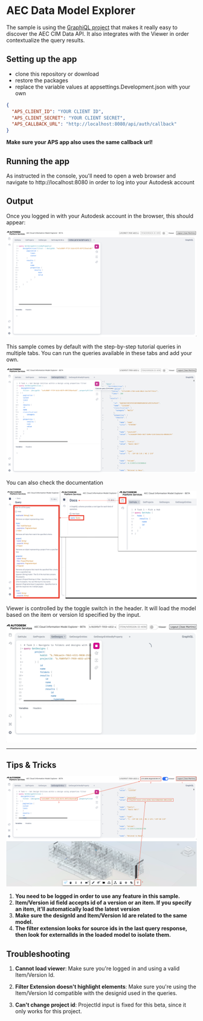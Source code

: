 # AEC Data Model Explorer

The sample is using the [GraphiQL project](https://github.com/graphql/graphiql) that makes it really easy to discover the AEC CIM Data API.
It also integrates with the Viewer in order contextualize the query results.

## Setting up the app

- clone this repository or download
- restore the packages
- replace the variable values at appsettings.Development.json with your own

```json
{
  "APS_CLIENT_ID": "YOUR CLIENT ID",
  "APS_CLIENT_SECRET": "YOUR CLIENT SECRET",
  "APS_CALLBACK_URL": "http://localhost:8080/api/auth/callback"
}
```
**Make sure your APS app also uses the same callback url!**

## Running the app



As instructed in the console, you'll need to open a web browser and navigate to http://localhost:8080 in order to log into your Autodesk account

## Output

Once you logged in with your Autodesk account in the browser, this should appear:

![GraphiQL](./readme/GraphiQL.png)

This sample comes by default with the step-by-step tutorial queries in multiple tabs. You can run the queries available in these tabs and add your own.

![Queries](./readme/Queries.png)

You can also check the documentation

![Docs](./readme/Docs.png)

Viewer is controlled by the toggle switch in the header. It will load the model based on the item or version Id specified by the input.

![workflow](./readme/workflow.gif)

---

## Tips & Tricks

![Tips](./readme/Tips.png)

1. **You need to be logged in order to use any feature in this sample.**
2. **Item/Version id field accepts id of a version or an item. If you specify an item, it'll automatically load the latest version**
3. **Make sure the designId and Item/Version Id are related to the same model.**
4. **The filter extension looks for source ids in the last query response, then look for externalIds in the loaded model to isolate them.**

## Troubleshooting

1. **Cannot load viewer**: Make sure you're logged in and using a valid Item/Version Id.

2. **Filter Extension doesn't highlight elements**: Make sure you're using the Item/Version Id compatible with the designid used in the queries.

3. **Can't change project id**: ProjectId input is fixed for this beta, since it only works for this project.
